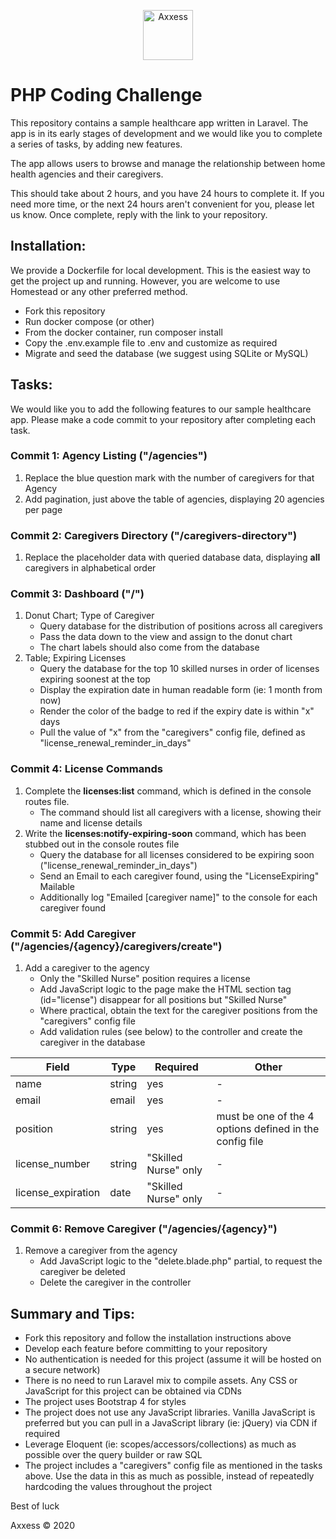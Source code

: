 <p align="center">
    <img src="https://accounts.axxessweb.com/Images/Login/logo.svg" alt="Axxess" height="80px">
</p>

# PHP Coding Challenge

This repository contains a sample healthcare app written in Laravel.
The app is in its early stages of development and we would like you to complete a series of tasks, by adding new features.

The app allows users to browse and manage the relationship between home health agencies and their caregivers.

This should take about 2 hours, and you have 24 hours to complete it.
If you need more time, or the next 24 hours aren't convenient for you, please let us know.
Once complete, reply with the link to your repository.


## Installation:

We provide a Dockerfile for local development. This is the easiest way to get the project up and running.
However, you are welcome to use Homestead or any other preferred method.

- Fork this repository
- Run docker compose (or other)
- From the docker container, run composer install
- Copy the .env.example file to .env and customize as required
- Migrate and seed the database (we suggest using SQLite or MySQL)


## Tasks:

We would like you to add the following features to our sample healthcare app.
Please make a code commit to your repository after completing each task.

### Commit 1: Agency Listing ("/agencies")
1. Replace the blue question mark with the number of caregivers for that Agency
2. Add pagination, just above the table of agencies, displaying 20 agencies per page

### Commit 2: Caregivers Directory ("/caregivers-directory")
1. Replace the placeholder data with queried database data, displaying **all** caregivers in alphabetical order

### Commit 3: Dashboard ("/")
1. Donut Chart; Type of Caregiver
    - Query database for the distribution of positions across all caregivers
    - Pass the data down to the view and assign to the donut chart
    - The chart labels should also come from the database
2. Table; Expiring Licenses
    - Query the database for the top 10 skilled nurses in order of licenses expiring soonest at the top
    - Display the expiration date in human readable form (ie: 1 month from now)
    - Render the color of the badge to red if the expiry date is within "x" days
    - Pull the value of "x" from the "caregivers" config file, defined as "license_renewal_reminder_in_days"

### Commit 4: License Commands
1. Complete the **licenses:list** command, which is defined in the console routes file.
    - The command should list all caregivers with a license, showing their name and license details
2. Write the **licenses:notify-expiring-soon** command, which has been stubbed out in the console routes file
    - Query the database for all licenses considered to be expiring soon ("license_renewal_reminder_in_days")
    - Send an Email to each caregiver found, using the "LicenseExpiring" Mailable
    - Additionally log "Emailed [caregiver name]" to the console for each caregiver found

### Commit 5: Add Caregiver ("/agencies/{agency}/caregivers/create")
1. Add a caregiver to the agency
    - Only the "Skilled Nurse" position requires a license
    - Add JavaScript logic to the page make the HTML section tag (id="license") disappear for all positions but "Skilled Nurse"
    - Where practical, obtain the text for the caregiver positions from the "caregivers" config file
    - Add validation rules (see below) to the controller and create the caregiver in the database

| Field | Type | Required | Other |
|---|---|---|---|
| name | string | yes | - |
| email | email | yes | - |
| position | string | yes | must be one of the 4 options defined in the config file |
| license_number | string | "Skilled Nurse" only | - |
| license_expiration | date | "Skilled Nurse" only | - |

### Commit 6: Remove Caregiver ("/agencies/{agency}")
1. Remove a caregiver from the agency
    - Add JavaScript logic to the "delete.blade.php" partial, to request the caregiver be deleted
    - Delete the caregiver in the controller


## Summary and Tips:
- Fork this repository and follow the installation instructions above
- Develop each feature before committing to your repository
- No authentication is needed for this project (assume it will be hosted on a secure network)
- There is no need to run Laravel mix to compile assets. Any CSS or JavaScript for this project can be obtained via CDNs
- The project uses Bootstrap 4 for styles
- The project does not use any JavaScript libraries. Vanilla JavaScript is preferred but you can pull in a JavaScript library (ie: jQuery) via CDN if required
- Leverage Eloquent (ie: scopes/accessors/collections) as much as possible over the query builder or raw SQL
- The project includes a "caregivers" config file as mentioned in the tasks above. Use the data in this as much as possible, instead of repeatedly hardcoding the values throughout the project


Best of luck

Axxess © 2020
